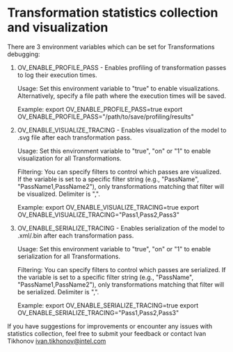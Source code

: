 # Transformation statistics collection and visualization

There are 3 environment variables which can be set for Transformations debugging:

1. OV_ENABLE_PROFILE_PASS - Enables profiling of transformation passes to log their execution times.


    Usage: Set this environment variable to "true" to enable visualizations.
    Alternatively, specify a file path where the execution times will be saved.

    Example:
    export OV_ENABLE_PROFILE_PASS=true
    export OV_ENABLE_PROFILE_PASS="/path/to/save/profiling/results"


2. OV_ENABLE_VISUALIZE_TRACING - Enables visualization of the model to .svg file after each transformation pass.
   

    Usage: Set this environment variable to "true", "on" or "1" to enable visualization for all Transformations.

    Filtering: You can specify filters to control which passes are visualized.
    If the variable is set to a specific filter string (e.g., "PassName", "PassName1,PassName2"),
    only transformations matching that filter will be visualized. Delimiter is ",".

    Example:
    export OV_ENABLE_VISUALIZE_TRACING=true
    export OV_ENABLE_VISUALIZE_TRACING="Pass1,Pass2,Pass3"


3. OV_ENABLE_SERIALIZE_TRACING - Enables serialization of the model to .xml/.bin after each transformation pass.
    

    Usage: Set this environment variable to "true", "on" or "1" to enable serialization for all Transformations.

    Filtering: You can specify filters to control which passes are serialized.
    If the variable is set to a specific filter string (e.g., "PassName", "PassName1,PassName2"),
    only transformations matching that filter will be serialized. Delimiter is ",".

    Example:
    export OV_ENABLE_SERIALIZE_TRACING=true
    export OV_ENABLE_SERIALIZE_TRACING="Pass1,Pass2,Pass3"

If you have suggestions for improvements or encounter any issues with statistics collection, feel free to submit your feedback or contact Ivan Tikhonov <ivan.tikhonov@intel.com>